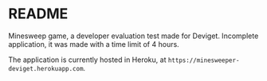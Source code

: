 # README

Minesweep game, a developer evaluation test made for Deviget. Incomplete application, it was made with a time limit of 4 hours.

The application is currently hosted in Heroku, at `https://minesweeper-deviget.herokuapp.com`.
